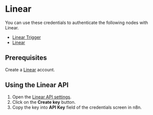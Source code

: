 # Linear

You can use these credentials to authenticate the following nodes with Linear.

* [Linear Trigger](/integrations/builtin/trigger-nodes/n8n-nodes-base.lineartrigger/)
* [Linear](/integrations/builtin/app-nodes/n8n-nodes-base.linear/)

## Prerequisites

Create a [Linear](https://linear.app/) account.

## Using the Linear API

1. Open the [Linear API settings](https://linear.app/settings/api).
2. Click on the **Create key** button.
3. Copy the key into **API Key** field of the credentials screen in n8n.
